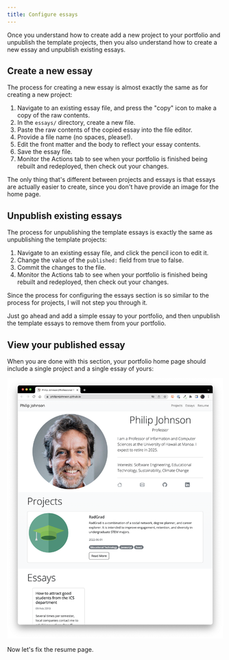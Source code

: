 ```yaml
---
title: Configure essays
---
```


Once you understand how to create add a new project to your portfolio and unpublish the template projects, then you also understand how to create a new essay and unpublish existing essays.

## Create a new essay

The process for creating a new essay is almost exactly the same as for creating a new project:

1. Navigate to an existing essay file, and press the "copy" icon to make a copy of the raw contents.
2. In the `essays/` directory, create a new file.
3. Paste the raw contents of the copied essay into the file editor.
4. Provide a file name (no spaces, please!).
5. Edit the front matter and the body to reflect your essay contents.
6. Save the essay file.
7. Monitor the Actions tab to see when your portfolio is finished being rebuilt and redeployed, then check out your changes.

The only thing that's different between projects and essays is that essays are actually easier to create, since you don't have provide an image for the home page.

## Unpublish existing essays

The process for unpublishing the template essays is exactly the same as unpublishing the template projects:

1. Navigate to an existing essay file, and click the pencil icon to edit it.
2. Change the value of the `published:` field from true to false.
3. Commit the changes to the file.
4. Monitor the Actions tab to see when your portfolio is finished being rebuilt and redeployed, then check out your changes.

Since the process for configuring the essays section is so similar to the process for projects, I will not step you through it.  

Just go ahead and add a simple essay to your portfolio, and then unpublish the template essays to remove them from your portfolio.

## View your published essay

When you are done with this section, your portfolio home page should include a single project and a single essay of yours:

![](/img/quickstart/portfolio-with-one-essay.png)

Now let's fix the resume page.
